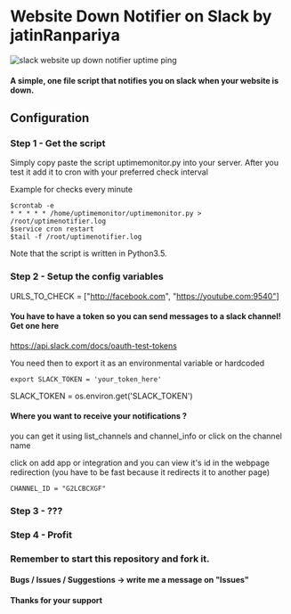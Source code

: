 # Website Down Notifier on Slack by jatinRanpariya


<img src="https://raw.githubusercontent.com/AndreiD/SlackUptimeMonitor/master/slackmonitor.JPG" alt="slack website up down notifier uptime ping"/>

#### A simple, one file script that notifies you on slack when your website is down.

## Configuration

### Step 1 - Get the script

Simply copy paste the script uptimemonitor.py into your server. After you test it add it to cron with your preferred check interval

Example for checks every minute
~~~~
$crontab -e
* * * * * /home/uptimemonitor/uptimemonitor.py > /root/uptimenotifier.log
$service cron restart
$tail -f /root/uptimenotifier.log
~~~~

Note that the script is written in Python3.5.

### Step 2 -  Setup the config variables


URLS_TO_CHECK = ["http://facebook.com",
                 "https://youtube.com:9540"]

#### You have to have a token so you can send messages to a slack channel! Get one here
https://api.slack.com/docs/oauth-test-tokens

You need then to export it as an environmental variable or hardcoded

~~~~
export SLACK_TOKEN = 'your_token_here'
~~~~

SLACK_TOKEN = os.environ.get('SLACK_TOKEN')

#### Where you want to receive your notifications ?

you can get it using list_channels and channel_info or click on the channel name

click on add app or integration and you can view it's id in the webpage redirection (you have to be fast because it redirects it to another page)

~~~~
CHANNEL_ID = "G2LCBCXGF"
~~~~


### Step 3 - ???

### Step 4 - Profit

### Remember to start this repository and fork it.

#### Bugs / Issues / Suggestions -> write me a message on "Issues" 

#### Thanks for your support


